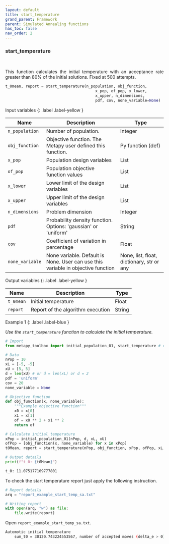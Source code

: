 ```yaml
---
layout: default
title: start_temperature
grand_parent: Framework
parent: Simulated Annealing functions
has_toc: false
nav_order: 2
---
```


<!--Don't delete ths script-->
<script src = "https://polyfill.io/v3/polyfill.min.js?features=es6"></script>
<script id = "MathJax-script" async src="https://cdn.jsdelivr.net/npm/mathjax@3/es5/tex-mml-chtml.js"></script>
<!--Don't delete ths script-->

<h3>start_temperature</h3>

<br>

<p align = "justify">
This function calculates the initial temperature with an acceptance rate greater than 80% of the initial solutions. Fixed at 500 attempts.
</p>

```python
t_0mean, report = start_temperature(n_population, obj_function,
                                        x_pop, of_pop, x_lower,
                                        x_upper, n_dimensions,
                                        pdf, cov, none_variable=None)
```

Input variables
{: .label .label-yellow }

<table style="width:100%">
    <thead>
        <tr>
            <th>Name</th>
            <th>Description</th>
            <th>Type</th>
        </tr>
    </thead>
    <tr>
        <td><code>n_population</code></td>
        <td>Number of population.</td>
        <td>Integer</td>
    </tr>
    <tr>
        <td><code>obj_function</code></td>
        <td>Objective function. The Metapy user defined this function.</td>
        <td>Py function (def)</td>
    </tr>
    <tr>
        <td><code>x_pop</code></td>
        <td>Population design variables</td>
        <td>List</td>
    </tr>
    <tr>
        <td><code>of_pop</code></td>
        <td>Population objective function values</td>
        <td>List</td>
    </tr>
    <tr>
        <td><code>x_lower</code></td>
        <td>Lower limit of the design variables</td>
        <td>List</td>
    </tr>
    <tr>
        <td><code>x_upper</code></td>
        <td>Upper limit of the design variables</td>
        <td>List</td>
    </tr>
    <tr>
        <td><code>n_dimensions</code></td>
        <td>Problem dimension</td>
        <td>Integer</td>
    </tr>
    <tr>
        <td><code>pdf</code></td>
        <td>Probability density function. Options: 'gaussian' or 'uniform'</td>
        <td>String</td>
    </tr>
    <tr>
        <td><code>cov</code></td>
        <td>Coefficient of variation in percentage</td>
        <td>Float</td>
    </tr>
    <tr>
        <td><code>none_variable</code></td>
        <td>None variable. Default is None. User can use this variable in objective function</td>
        <td>None, list, float, dictionary, str or any</td>
    </tr>
</table>

Output variables
{: .label .label-yellow }

<table style = "width:100%">
    <thead>
      <tr>
        <th>Name</th>
        <th>Description</th>
        <th>Type</th>
      </tr>
    </thead>
    <tr>
        <td><code>t_0mean</code></td>
        <td>Initial temperature</td>
        <td>Float</td>
    </tr>  
    <tr>
        <td><code>report</code></td>
        <td>Report of the algorithm execution</td>
        <td>String</td>
    </tr>  
</table>

Example 1
{: .label .label-blue }

<p align = "justify">
    <i>    
        Use the <code>start_temperature</code> function to calculate the initial temperature.
    </i>
</p>

```python
# Import
from metapy_toolbox import initial_population_01, start_temperature # or import *

# Data
nPop = 10
xL = [-5, -5]
xU = [5, 5]
d = len(xU) # or d = len(xL) or d = 2
pdf = 'uniform'
cov = 20
none_variable = None

# Objective function
def obj_function(x, none_variable):
    """Example objective function"""
    x0 = x[0]
    x1 = x[1]
    of = x0 ** 2 + x1 ** 2
    return of

# Calculate initial temperature
xPop = initial_population_01(nPop, d, xL, xU)
ofPop = [obj_function(x, none_variable) for x in xPop]
t0Mean, report = start_temperature(nPop, obj_function, xPop, ofPop, xL, xU, d, pdf, cov, none_variable)

# Output details
print(f"t_0: {t0Mean}")
```

```bash
t_0: 11.075177109777801
```

<p align = "justify">
  To check the start temperature report just apply the following instruction.
</p>

```python
# Report details
arq = "report_example_start_temp_sa.txt"

# Writing report
with open(arq, "w") as file:
    file.write(report)
```

<p align = "justify">
  Open <code>report_example_start_temp_sa.txt</code>. 
</p>

```bash
Automotic initial temperature
    sum_t0 = 30120.743224553567, number of accepted moves (delta_e > 0) = 2510, t_mean = 12.000296105399828
```
